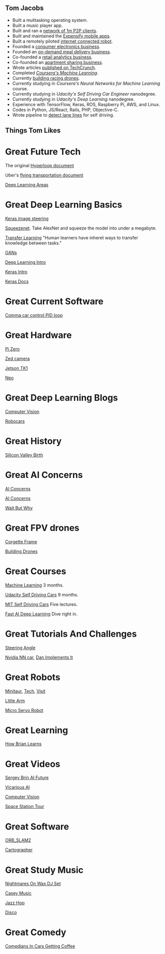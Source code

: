 ## Tom Jacobs

- Built a mulitasking operating system.
- Built a music player app.
- Built and ran a [network of 1m P2P clients](https://en.wikipedia.org/wiki/Red_Swoosh).
- Built and maintained the [Expensify mobile apps](https://expensify.com/).
- Built a remotely piloted [internet connected robot](https://www.youtube.com/watch?v=FPq7K7XTg3o).
- Founded a [consumer electronics business](http://www.productreview.com.au/p/jacobs-direct.html).
- Founded an [on-demand meal delivery business](https://angel.co/youter).
- Co-founded a [retail analytics business](http://www.kepleranalytics.com.au/).
- Co-founded an [apartment sharing business](https://thehomeshare.com).
- Wrote articles [published on TechCrunch](https://techcrunch.com/contributor/tom-jacobs/).
- Completed [*Coursera's Machine Learning*](https://www.coursera.org/learn/machine-learning).
- Currently [building racing drones](https://www.youtube.com/watch?v=zmHE9aB9EPc).
- Currently studying in *Coursera's Neural Networks for Machine Learning* course.
- Currently studying in *Udacity's Self Driving Car Engineer* nanodegree.
- Currently studying in *Udacity's Deep Learning* nanodegree.
- Experience with TensorFlow, Keras, ROS, Raspberry Pi, AWS, and Linux.
- Codes in Python, JS/React, Rails, PHP, Objective-C.
- Wrote pipeline to [detect lane lines](https://www.youtube.com/watch?v=slBCXcicDvQ&feature=youtu.be) for self driving.




## Things Tom Likes


# Great Future Tech

The original [Hyperloop document](http://www.spacex.com/sites/spacex/files/hyperloop_alpha-20130812.pdf)

Uber's [flying transportation document](https://www.uber.com/elevate.pdf)

[Deep Learning Areas](https://medium.com/@NathanBenaich/6-areas-of-artificial-intelligence-to-watch-closely-673d590aa8aa#.km8i646v2)

# Great Deep Learning Basics

[Keras image steering](https://wroscoe.github.io/keras-lane-following-autopilot.html)

[Squeezenet](https://arxiv.org/pdf/1602.07360v4.pdf). Take AlexNet and squeeze the model into under a megabyte.

[Transfer Learning](http://ftp.cs.wisc.edu/machine-learning/shavlik-group/torrey.handbook09.pdf)
"Human learners have inheret ways to transfer knowledge between tasks."

[GANs](https://arxiv.org/pdf/1701.00160v3.pdf)

[Deep Learning Intro](https://cloud.google.com/blog/big-data/2017/01/learn-tensorflow-and-deep-learning-without-a-phd)

[Keras Intro](https://www.youtube.com/watch?v=L0IVu_sKOOY)

[Keras Docs](https://keras.io/getting-started/sequential-model-guide/#getting-started-with-the-keras-sequential-model)

# Great Current Software
[Comma car control PID loop](https://github.com/commaai/openpilot/blob/master/selfdrive/controls/controlsd.py)

# Great Hardware
[Pi Zero](https://shop.pimoroni.com/search?type=product&q=pi+zero)

[Zed camera](https://www.stereolabs.com/)

[Jetson TK1](http://www.nvidia.com/object/jetson-tk1-embedded-dev-kit.html)

[Neo](http://www.neodriven.com/)

# Great Deep Learning Blogs
[Computer Vision](http://www.computervisionblog.com/)

[Robocars](http://ideas.4brad.com/)

# Great History
[Silicon Valley Birth](https://web.stanford.edu/class/e145/2007_fall/materials/noyce.html)

# Great AI Concerns
[AI Concerns](https://arxiv.org/pdf/1611.08219v1.pdf)

[AI Concerns](https://arxiv.org/pdf/1606.06565v2.pdf)

[Wait But Why](http://waitbutwhy.com/2015/01/artificial-intelligence-revolution-1.html)

# Great FPV drones

[Corgette Frame](http://shendrones.myshopify.com/collections/frames/products/corgette)

[Building Drones](https://www.youtube.com/watch?v=zmHE9aB9EPc)

# Great Courses

[Machine Learning](https://www.coursera.org/learn/machine-learning/) 3 months.

[Udacity Self Driving Cars](https://www.udacity.com/course/self-driving-car-engineer-nanodegree--nd013) 9 months.

[MIT Self Driving Cars](http://selfdrivingcars.mit.edu/) Five lectures.

[Fast AI Deep Learning](http://course.fast.ai/lessons/lesson1.html) Dive right in.

# Great Tutorials And Challenges
[Steering Angle](https://medium.com/udacity/challenge-2-using-deep-learning-to-predict-steering-angles-f42004a36ff3#.13xuedhvd)

[Nvidia NN car](https://devblogs.nvidia.com/parallelforall/deep-learning-self-driving-cars/), [Dan Implements It](https://www.youtube.com/watch?v=1nuu5P3voB8)

# Great Robots
[Minitaur](http://www.ghostrobotics.io/minitaur/), [Tech](http://ieeexplore.ieee.org/document/7403902/), [Visit](https://practicum2016.wordpress.com/2016/02/11/ghost-robotics-visit/)

[Little Arm](https://www.youtube.com/watch?v=vQcxS8zM150)

[Micro Servo Robot](https://www.youtube.com/watch?v=bLnAJ-mSElE)

# Great Learning
[How Brian Learns](http://fortune.com/brian-chesky-airbnb/)

# Great Videos
[Sergey Brin AI Future](https://www.youtube.com/watch?v=XzkUAxtEQXE)

[Vicarious AI](http://thisweekinstartups.com/vicarious-scott-phoenix/)

[Computer Vision](https://www.youtube.com/watch?v=u6aEYuemt0M)

[Space Station Tour](https://www.youtube.com/watch?v=SGP6Y0Pnhe4)

# Great Software
[ORB_SLAM2](https://github.com/raulmur/ORB_SLAM2)

[Cartographer](https://opensource.googleblog.com/2016/10/introducing-cartographer.html)

# Great Study Music
[Nightmares On Wax DJ Set](https://www.youtube.com/watch?v=Q692lHFaLVM)

[Casey Music](https://www.youtube.com/watch?v=gYwo-sOwfNU)

[Jazz Hop](https://www.youtube.com/watch?v=_Rd2vKI6Amk)

[Disco](https://www.youtube.com/watch?v=mXkq2WimzI4)

# Great Comedy
[Comedians In Cars Getting Coffee](http://comediansincarsgettingcoffee.com/john-oliver-what-kind-of-human-animal-would-do-this)

